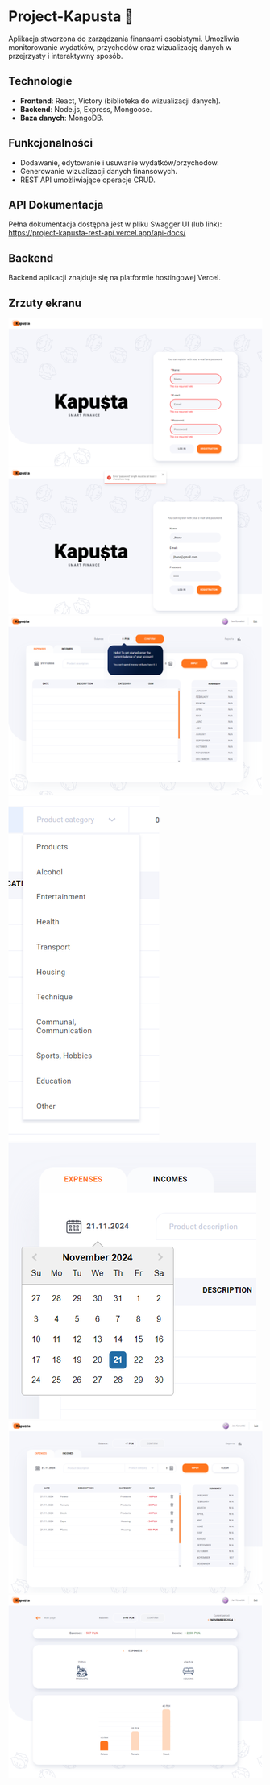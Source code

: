 # Project-Kapusta 🥬

Aplikacja stworzona do zarządzania finansami osobistymi. Umożliwia monitorowanie wydatków,
przychodów oraz wizualizację danych w przejrzysty i interaktywny sposób.

## Technologie

- **Frontend**: React, Victory (biblioteka do wizualizacji danych).
- **Backend**: Node.js, Express, Mongoose.
- **Baza danych**: MongoDB.

## Funkcjonalności

- Dodawanie, edytowanie i usuwanie wydatków/przychodów.
- Generowanie wizualizacji danych finansowych.
- REST API umożliwiające operacje CRUD.

## API Dokumentacja

Pełna dokumentacja dostępna jest w pliku Swagger UI (lub link):  
https://project-kapusta-rest-api.vercel.app/api-docs/

## Backend

Backend aplikacji znajduje się na platformie hostingowej Vercel.

## Zrzuty ekranu

![Validation](assets/RegisterValidation.PNG)
![Validation](assets/Validation.PNG)
![Visit](assets/FirstVisit.PNG)
![CustomList](assets/CustomList.PNG)
![Date](assets/Date.PNG)
![Stats](assets/Stats.PNG)
![Reports](assets/Reports.PNG)
